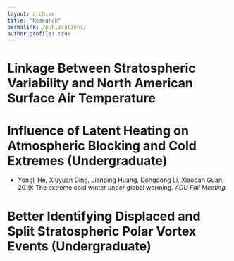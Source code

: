 ```yaml
---
layout: archive
title: "Research"
permalink: /publications/
author_profile: true
---
```


# Linkage Between Stratospheric Variability and North American Surface Air Temperature


# Influence of Latent Heating on Atmospheric Blocking and Cold Extremes (Undergraduate)

* Yongli He, <ins>Xiuyuan Ding</ins>, Jianping Huang, Dongdong Li, Xiaodan Guan, 2019: The extreme cold winter under global warming. _AGU Fall Meeting_.

# Better Identifying Displaced and Split Stratospheric Polar Vortex Events (Undergraduate)

